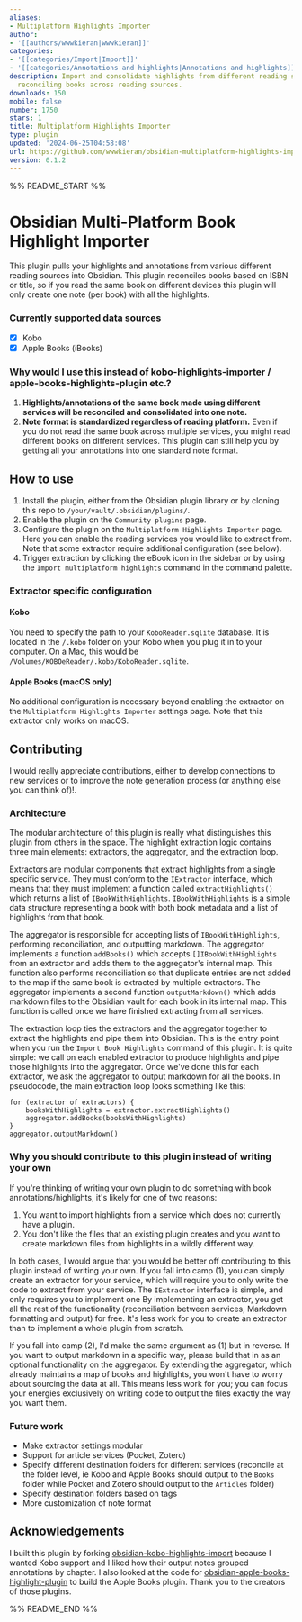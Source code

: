 ```yaml
---
aliases:
- Multiplatform Highlights Importer
author:
- '[[authors/wwwkieran|wwwkieran]]'
categories:
- '[[categories/Import|Import]]'
- '[[categories/Annotations and highlights|Annotations and highlights]]'
description: Import and consolidate highlights from different reading sources. Supports
  reconciling books across reading sources.
downloads: 150
mobile: false
number: 1750
stars: 1
title: Multiplatform Highlights Importer
type: plugin
updated: '2024-06-25T04:58:08'
url: https://github.com/wwwkieran/obsidian-multiplatform-highlights-import
version: 0.1.2
---
```


%% README_START %%

# Obsidian Multi-Platform Book Highlight Importer

This plugin pulls your highlights and annotations from various different reading sources into Obsidian. This plugin reconciles books based on ISBN or title, so if you read the same book on different devices this plugin will only create one note (per book) with all the highlights. 

### Currently supported data sources
- [x] Kobo
- [x] Apple Books (iBooks)

### Why would I use this instead of kobo-highlights-importer / apple-books-highlights-plugin etc.?
1. **Highlights/annotations of the same book made using different services will be reconciled and consolidated into one note.**
2. **Note format is standardized regardless of reading platform.** Even if you do not read the same book across multiple services, you might read different books on different services. This plugin can still help you by getting all your annotations into one standard note format. 

## How to use
1. Install the plugin, either from the Obsidian plugin library or by cloning this repo to `/your/vault/.obsidian/plugins/`.
2. Enable the plugin on the `Community plugins` page. 
3. Configure the plugin on the `Multiplatform Highlights Importer` page. Here you can enable the reading services you would like to extract from. Note that some extractor require additional configuration (see below).
4. Trigger extraction by clicking the eBook icon in the sidebar or by using the `Import multiplatform highlights` command in the command palette.

### Extractor specific configuration
#### Kobo
You need to specify the path to your `KoboReader.sqlite` database. It is located in the `/.kobo` folder on your Kobo when you plug it in to your computer. On a Mac, this would be `/Volumes/KOBOeReader/.kobo/KoboReader.sqlite`.

#### Apple Books (macOS only)
No additional configuration is necessary beyond enabling the extractor on the `Multiplatform Highlights Importer` settings page. Note that this extractor only works on macOS.

## Contributing
I would really appreciate contributions, either to develop connections to new services or to improve the note generation process (or anything else you can think of)!.

### Architecture
The modular architecture of this plugin is really what distinguishes this plugin from others in the space. 
The highlight extraction logic contains three main elements: extractors, the aggregator, and the extraction loop. 

Extractors are modular components that extract highlights from a single specific service.
They must conform to the `IExtractor` interface, which means that they must implement a function called `extractHighlights()` which returns a list of `IBookWithHighlights`.
`IBookWithHighlights` is a simple data structure representing a book with both book metadata and a list of highlights from that book. 

The aggregator is responsible for accepting lists of `IBookWithHighlights`, performing reconciliation, and outputting markdown. 
The aggregator implements a function `addBooks()` which accepts `[]IBookWithHighlights` from an extractor and adds them to the aggregator's internal map.
This function also performs reconciliation so that duplicate entries are not added to the map if the same book is extracted by multiple extractors. 
The aggregator implements a second function `outputMarkdown()` which adds markdown files to the Obsidian vault for each book in its internal map. 
This function is called once we have finished extracting from all services. 

The extraction loop ties the extractors and the aggregator together to extract the highlights and pipe them into Obsidian. 
This is the entry point when you run the `Import Book Highlights` command of this plugin.
It is quite simple: we call on each enabled extractor to produce highlights and pipe those highlights into the aggregator. 
Once we've done this for each extractor, we ask the aggregator to output markdown for all the books.
In pseudocode, the main extraction loop looks something like this: 
```
for (extractor of extractors) {
	booksWithHighlights = extractor.extractHighlights()
	aggregator.addBooks(booksWithHighlights)
}
aggregator.outputMarkdown()
```

### Why you should contribute to this plugin instead of writing your own
If you're thinking of writing your own plugin to do something with book annotations/highlights, it's likely for one of two reasons:
1) You want to import highlights from a service which does not currently have a plugin.
2) You don't like the files that an existing plugin creates and you want to create markdown files from highlights in a wildly different way. 

In both cases, I would argue that you would be better off contributing to this plugin instead of writing your own.
If you fall into camp (1), you can simply create an extractor for your service, which will require you to only write the code to extract from your service. 
The `IExtractor` interface is simple, and only requires you to implement one 
By implementing an extractor, you get all the rest of the functionality (reconciliation between services, Markdown formatting and output) for free. 
It's less work for you to create an extractor than to implement a whole plugin from scratch.

If you fall into camp (2), I'd make the same argument as (1) but in reverse. 
If you want to output markdown in a specific way, please build that in as an optional functionality on the aggregator. 
By extending the aggregator, which already maintains a map of books and highlights, you won't have to worry about sourcing the data at all. 
This means less work for you; you can focus your energies exclusively on writing code to output the files exactly the way you want them. 

### Future work
- Make extractor settings modular
- Support for article services (Pocket, Zotero)
- Specify different destination folders for different services (reconcile at the folder level, ie Kobo and Apple Books should output to the `Books` folder while Pocket and Zotero should output to the `Articles` folder)
- Specify destination folders based on tags
- More customization of note format

## Acknowledgements
I built this plugin by forking [obsidian-kobo-highlights-import](https://github.com/OGKevin/obsidian-kobo-highlights-import) because I wanted Kobo support and I liked how their output notes grouped annotations by chapter. 
I also looked at the code for [obsidian-apple-books-highlight-plugin](https://github.com/bandantonio/obsidian-apple-books-highlights-plugin) to build the Apple Books plugin. Thank you to the creators of those plugins. 


%% README_END %%